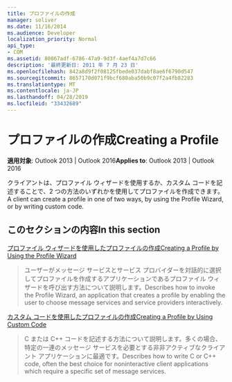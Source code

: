 ```yaml
---
title: プロファイルの作成
manager: soliver
ms.date: 11/16/2014
ms.audience: Developer
localization_priority: Normal
api_type:
- COM
ms.assetid: 80867adf-6786-47a9-9d3f-4aef4a7d7c66
description: '最終更新日: 2011 年 7 月 23 日'
ms.openlocfilehash: 842a8d9f2f08125fbede037dabf8ae6f6790d547
ms.sourcegitcommit: 8657170d071f9bcf680aba50b9c07f2a4fb82283
ms.translationtype: MT
ms.contentlocale: ja-JP
ms.lasthandoff: 04/28/2019
ms.locfileid: "33432689"
---
```

# <a name="creating-a-profile"></a><span data-ttu-id="a98b4-103">プロファイルの作成</span><span class="sxs-lookup"><span data-stu-id="a98b4-103">Creating a Profile</span></span>

  
  
<span data-ttu-id="a98b4-104">**適用対象**: Outlook 2013 | Outlook 2016</span><span class="sxs-lookup"><span data-stu-id="a98b4-104">**Applies to**: Outlook 2013 | Outlook 2016</span></span> 
  
<span data-ttu-id="a98b4-105">クライアントは、プロファイル ウィザードを使用するか、カスタム コードを記述することで、2 つの方法のいずれかを使用してプロファイルを作成できます。</span><span class="sxs-lookup"><span data-stu-id="a98b4-105">A client can create a profile in one of two ways, by using the Profile Wizard, or by writing custom code.</span></span>
  
## <a name="in-this-section"></a><span data-ttu-id="a98b4-106">このセクションの内容</span><span class="sxs-lookup"><span data-stu-id="a98b4-106">In this section</span></span>

[<span data-ttu-id="a98b4-107">プロファイル ウィザードを使用したプロファイルの作成</span><span class="sxs-lookup"><span data-stu-id="a98b4-107">Creating a Profile by Using the Profile Wizard</span></span>](creating-a-profile-by-using-the-profile-wizard.md)
  
> <span data-ttu-id="a98b4-108">ユーザーがメッセージ サービスとサービス プロバイダーを対話的に選択してプロファイルを作成するアプリケーションであるプロファイル ウィザードを呼び出す方法について説明します。</span><span class="sxs-lookup"><span data-stu-id="a98b4-108">Describes how to invoke the Profile Wizard, an application that creates a profile by enabling the user to choose message services and service providers interactively.</span></span>
    
[<span data-ttu-id="a98b4-109">カスタム コードを使用したプロファイルの作成</span><span class="sxs-lookup"><span data-stu-id="a98b4-109">Creating a Profile by Using Custom Code</span></span>](creating-a-profile-by-using-custom-code.md)
  
> <span data-ttu-id="a98b4-110">C または C++ コードを記述する方法について説明します。多くの場合、特定の一連のメッセージ サービスを必要とする非非アクティブなクライアント アプリケーションに最適です。</span><span class="sxs-lookup"><span data-stu-id="a98b4-110">Describes how to write C or C++ code, often the best choice for noninteractive client applications which require a specific set of message services.</span></span>
    

